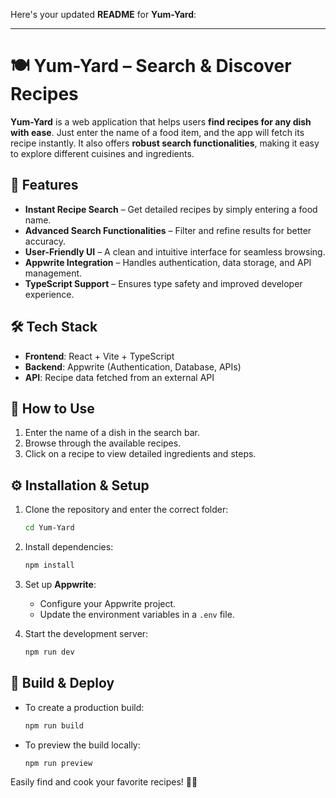 Here's your updated **README** for **Yum-Yard**:  

---

# 🍽️ Yum-Yard – Search & Discover Recipes  

**Yum-Yard** is a web application that helps users **find recipes for any dish with ease**. Just enter the name of a food item, and the app will fetch its recipe instantly. It also offers **robust search functionalities**, making it easy to explore different cuisines and ingredients.  

## 🚀 Features  
- **Instant Recipe Search** – Get detailed recipes by simply entering a food name.  
- **Advanced Search Functionalities** – Filter and refine results for better accuracy.  
- **User-Friendly UI** – A clean and intuitive interface for seamless browsing.  
- **Appwrite Integration** – Handles authentication, data storage, and API management.  
- **TypeScript Support** – Ensures type safety and improved developer experience.  

## 🛠 Tech Stack  
- **Frontend**: React + Vite + TypeScript  
- **Backend**: Appwrite (Authentication, Database, APIs)  
- **API**: Recipe data fetched from an external API  

## 📌 How to Use  
1. Enter the name of a dish in the search bar.  
2. Browse through the available recipes.  
3. Click on a recipe to view detailed ingredients and steps.  

## ⚙️ Installation & Setup  
1. Clone the repository and enter the correct folder:  
   ```sh 
   cd Yum-Yard  
   ```  
2. Install dependencies:  
   ```sh
   npm install  
   ```  
3. Set up **Appwrite**:  
   - Configure your Appwrite project.  
   - Update the environment variables in a `.env` file.  

4. Start the development server:  
   ```sh
   npm run dev  
   ```  

## 🚀 Build & Deploy  
- To create a production build:  
  ```sh
  npm run build  
  ```  
- To preview the build locally:  
  ```sh
  npm run preview  
  ```  

Easily find and cook your favorite recipes! 🍳🔥  
